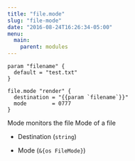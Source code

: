 ```yaml
---
title: "file.mode"
slug: "file-mode"
date: "2016-08-24T16:26:34-05:00"
menu:
  main:
    parent: modules
---
```


```hcl
param "filename" {
  default = "test.txt"
}

file.mode "render" {
  destination = "{{param `filename`}}"
  mode        = 0777
}
```

Mode monitors the file Mode of a file

- Destination (`string`)

  
- Mode (`&{os FileMode}`)

  

